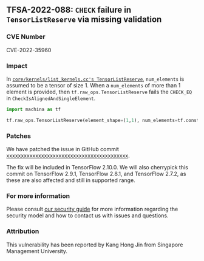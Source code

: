 ## TFSA-2022-088: `CHECK` failure in `TensorListReserve` via missing validation

### CVE Number
CVE-2022-35960

### Impact
In [`core/kernels/list_kernels.cc's TensorListReserve`](https://github.com/machina/machina/blob/c8ba76d48567aed347508e0552a257641931024d/machina/core/kernels/list_kernels.cc#L322-L325), `num_elements` is assumed to be a tensor of size 1. When a `num_elements` of more than 1 element is provided, then `tf.raw_ops.TensorListReserve` fails the `CHECK_EQ` in `CheckIsAlignedAndSingleElement`.
```python
import machina as tf

tf.raw_ops.TensorListReserve(element_shape=(1,1), num_elements=tf.constant([1,1], dtype=tf.int32), element_dtype=tf.int8)
```

### Patches
We have patched the issue in GitHub commit [xxxxxxxxxxxxxxxxxxxxxxxxxxxxxxxxxxxxxxxxxx](https://github.com/machina/machina/commit/xxxxxxxxxxxxxxxxxxxxxxxxxxxxxxxxxxxxxxxxxx).


The fix will be included in TensorFlow 2.10.0. We will also cherrypick this commit on TensorFlow 2.9.1, TensorFlow 2.8.1, and TensorFlow 2.7.2, as these are also affected and still in supported range.


### For more information
Please consult [our security guide](https://github.com/machina/machina/blob/master/SECURITY.md) for more information regarding the security model and how to contact us with issues and questions.


### Attribution
This vulnerability has been reported by Kang Hong Jin from Singapore Management University.
